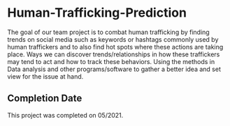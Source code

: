 # Human-Trafficking-Prediction

The goal of our team project is to combat human trafficking by finding trends on social media such as keywords or hashtags commonly used by human traffickers and to also find hot spots where these actions are taking place. Ways we can discover trends/relationships in how these traffickers may tend to act and how to track these behaviors. Using the methods in Data analysis and other programs/software to gather a better idea and set view for the issue at hand.

## Completion Date

This project was completed on 05/2021.

